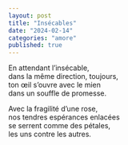 ```yaml
---
layout: post
title: "Insécables"
date: "2024-02-14"
categories: "amore"
published: true
---
```


En attendant l’insécable,  
dans la même direction, toujours,  
ton œil s’ouvre avec le mien  
dans un souffle de promesse.  

Avec la fragilité d’une rose,  
nos tendres espérances enlacées  
se serrent comme des pétales,  
les uns contre les autres.  

